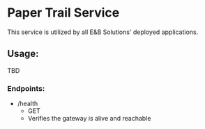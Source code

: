 # Paper Trail Service

This service is utilized by all E&B Solutions' deployed applications.

## Usage:

TBD

### Endpoints:

- /health
  - GET
  - Verifies the gateway is alive and reachable
